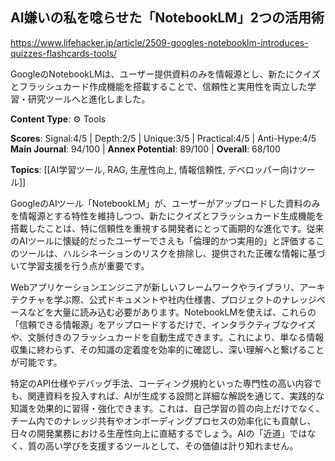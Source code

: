 ## AI嫌いの私を唸らせた「NotebookLM」2つの活用術

https://www.lifehacker.jp/article/2509-googles-notebooklm-introduces-quizzes-flashcards-tools/

GoogleのNotebookLMは、ユーザー提供資料のみを情報源とし、新たにクイズとフラッシュカード作成機能を搭載することで、信頼性と実用性を両立した学習・研究ツールへと進化しました。

**Content Type**: ⚙️ Tools

**Scores**: Signal:4/5 | Depth:2/5 | Unique:3/5 | Practical:4/5 | Anti-Hype:4/5
**Main Journal**: 94/100 | **Annex Potential**: 89/100 | **Overall**: 68/100

**Topics**: [[AI学習ツール, RAG, 生産性向上, 情報信頼性, デベロッパー向けツール]]

GoogleのAIツール「NotebookLM」が、ユーザーがアップロードした資料のみを情報源とする特性を維持しつつ、新たにクイズとフラッシュカード生成機能を搭載したことは、特に信頼性を重視する開発者にとって画期的な進化です。従来のAIツールに懐疑的だったユーザーでさえも「倫理的かつ実用的」と評価するこのツールは、ハルシネーションのリスクを排除し、提供された正確な情報に基づいて学習支援を行う点が重要です。

Webアプリケーションエンジニアが新しいフレームワークやライブラリ、アーキテクチャを学ぶ際、公式ドキュメントや社内仕様書、プロジェクトのナレッジベースなどを大量に読み込む必要があります。NotebookLMを使えば、これらの「信頼できる情報源」をアップロードするだけで、インタラクティブなクイズや、文脈付きのフラッシュカードを自動生成できます。これにより、単なる情報収集に終わらず、その知識の定着度を効率的に確認し、深い理解へと繋げることが可能です。

特定のAPI仕様やデバッグ手法、コーディング規約といった専門性の高い内容でも、関連資料を投入すれば、AIが生成する設問と詳細な解説を通じて、実践的な知識を効果的に習得・強化できます。これは、自己学習の質の向上だけでなく、チーム内でのナレッジ共有やオンボーディングプロセスの効率化にも貢献し、日々の開発業務における生産性向上に直結するでしょう。AIの「近道」ではなく、質の高い学びを支援するツールとして、その価値は計り知れません。